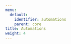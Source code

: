 ```yaml
---
menu:
  default:
    identifier: automations
    parent: core
title: Automations
weight: 4
---
```


